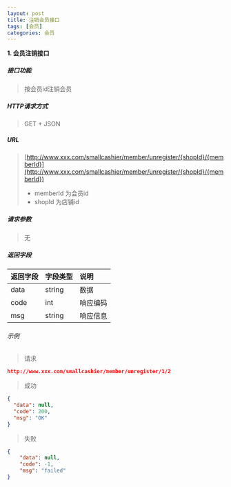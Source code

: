 ```yaml
---
layout: post
title: 注销会员接口
tags: [会员]
categories: 会员 
---
```


**1\. 会员注销接口**

##### 接口功能
> 按会员id注销会员

##### HTTP请求方式
> GET + JSON

##### URL
> [http://www.xxx.com/smallcashier/member/unregister/{shopId}/{memberId}](http://www.xxx.com/smallcashier/member/unregister/{shopId}/{memberId})
> - memberId 为会员id
> - shopId 为店铺id

##### 请求参数
> 无

##### 返回字段

|返回字段|字段类型|说明|
|:---|:---|:---|
|data|string|数据|
|code|int|响应编码|
|msg|string|响应信息|


###### 示例
> 请求
```json
http://www.xxx.com/smallcashier/member/unregister/1/2
```
> 成功
``` json
{
  "data": null,
  "code": 200,
  "msg": "OK"
}
```
> 失败
``` json
{
    "data": null,
    "code": -1,
    "msg": "failed"
}
```